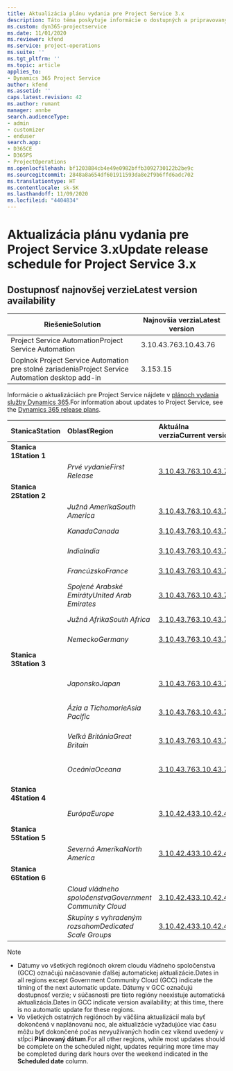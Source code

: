 ```yaml
---
title: Aktualizácia plánu vydania pre Project Service 3.x
description: Táto téma poskytuje informácie o dostupných a pripravovaných vydaniach aplikácie Dynamics 365 Project Service Automation.
ms.custom: dyn365-projectservice
ms.date: 11/01/2020
ms.reviewer: kfend
ms.service: project-operations
ms.suite: ''
ms.tgt_pltfrm: ''
ms.topic: article
applies_to:
- Dynamics 365 Project Service
author: kfend
ms.assetid: ''
caps.latest.revision: 42
ms.author: rumant
manager: annbe
search.audienceType:
- admin
- customizer
- enduser
search.app:
- D365CE
- D365PS
- ProjectOperations
ms.openlocfilehash: bf1203884cb4e49e0982bffb3092730122b2be9c
ms.sourcegitcommit: 2848a8a654df601911593da8e2f9b6ffd6adc702
ms.translationtype: HT
ms.contentlocale: sk-SK
ms.lasthandoff: 11/09/2020
ms.locfileid: "4404834"
---
```

# <a name="update-release-schedule-for-project-service-3x"></a><span data-ttu-id="231e0-103">Aktualizácia plánu vydania pre Project Service 3.x</span><span class="sxs-lookup"><span data-stu-id="231e0-103">Update release schedule for Project Service 3.x</span></span>

## <a name="latest-version-availability"></a><span data-ttu-id="231e0-104">Dostupnosť najnovšej verzie</span><span class="sxs-lookup"><span data-stu-id="231e0-104">Latest version availability</span></span>

| <span data-ttu-id="231e0-105">Riešenie</span><span class="sxs-lookup"><span data-stu-id="231e0-105">Solution</span></span>  | <span data-ttu-id="231e0-106">Najnovšia verzia</span><span class="sxs-lookup"><span data-stu-id="231e0-106">Latest version</span></span> |
|-------|----|
| <span data-ttu-id="231e0-107">Project Service Automation</span><span class="sxs-lookup"><span data-stu-id="231e0-107">Project Service Automation</span></span>    | <span data-ttu-id="231e0-108">3.10.43.76</span><span class="sxs-lookup"><span data-stu-id="231e0-108">3.10.43.76</span></span> |
| <span data-ttu-id="231e0-109">Doplnok Project Service Automation pre stolné zariadenia</span><span class="sxs-lookup"><span data-stu-id="231e0-109">Project Service Automation desktop add-in</span></span>                | <span data-ttu-id="231e0-110">3.15</span><span class="sxs-lookup"><span data-stu-id="231e0-110">3.15</span></span>          |

<span data-ttu-id="231e0-111">Informácie o aktualizáciách pre Project Service nájdete v [plánoch vydania služby Dynamics 365](https://docs.microsoft.com/dynamics365/release-plans/).</span><span class="sxs-lookup"><span data-stu-id="231e0-111">For information about updates to Project Service, see the [Dynamics 365 release plans](https://docs.microsoft.com/dynamics365/release-plans/).</span></span> 

| <span data-ttu-id="231e0-112">Stanica</span><span class="sxs-lookup"><span data-stu-id="231e0-112">Station</span></span>  | <span data-ttu-id="231e0-113">Oblasť</span><span class="sxs-lookup"><span data-stu-id="231e0-113">Region</span></span> | <span data-ttu-id="231e0-114">Aktuálna verzia</span><span class="sxs-lookup"><span data-stu-id="231e0-114">Current version</span></span> | <span data-ttu-id="231e0-115">Ďalšia verzia</span><span class="sxs-lookup"><span data-stu-id="231e0-115">Next version</span></span> |  <span data-ttu-id="231e0-116">Plánovaný dátum</span><span class="sxs-lookup"><span data-stu-id="231e0-116">Scheduled date</span></span>
| :---   | :---   | :---   | :---   |:---   |         
|<span data-ttu-id="231e0-117"><strong>Stanica 1</strong></span><span class="sxs-lookup"><span data-stu-id="231e0-117"><strong>Station 1</strong></span></span> | |  |  | |
| | <span data-ttu-id="231e0-118"><i>Prvé vydanie</i></span><span class="sxs-lookup"><span data-stu-id="231e0-118"><i>First Release</i></span></span> | [<span data-ttu-id="231e0-119">3.10.43.76</span><span class="sxs-lookup"><span data-stu-id="231e0-119">3.10.43.76</span></span>](whats-new-ur-25.md) | <span data-ttu-id="231e0-120">Spracuje sa</span><span class="sxs-lookup"><span data-stu-id="231e0-120">TBD</span></span> | <span data-ttu-id="231e0-121">20. novembra, 2020</span><span class="sxs-lookup"><span data-stu-id="231e0-121">November 20, 2020</span></span>
|<span data-ttu-id="231e0-122"><strong>Stanica 2</strong></span><span class="sxs-lookup"><span data-stu-id="231e0-122"><strong>Station 2</strong></span></span> | |  |  | |
| | <span data-ttu-id="231e0-123"><i>Južná Amerika</i></span><span class="sxs-lookup"><span data-stu-id="231e0-123"><i>South America</i></span></span> | [<span data-ttu-id="231e0-124">3.10.43.76</span><span class="sxs-lookup"><span data-stu-id="231e0-124">3.10.43.76</span></span>](whats-new-ur-25.md) | <span data-ttu-id="231e0-125">Spracuje sa</span><span class="sxs-lookup"><span data-stu-id="231e0-125">TBD</span></span> | <span data-ttu-id="231e0-126">27. novembra, 2020</span><span class="sxs-lookup"><span data-stu-id="231e0-126">November 27, 2020</span></span>
| | <span data-ttu-id="231e0-127"><i>Kanada</i></span><span class="sxs-lookup"><span data-stu-id="231e0-127"><i>Canada</i></span></span> | [<span data-ttu-id="231e0-128">3.10.43.76</span><span class="sxs-lookup"><span data-stu-id="231e0-128">3.10.43.76</span></span>](whats-new-ur-25.md) | <span data-ttu-id="231e0-129">Spracuje sa</span><span class="sxs-lookup"><span data-stu-id="231e0-129">TBD</span></span> | <span data-ttu-id="231e0-130">27. novembra, 2020</span><span class="sxs-lookup"><span data-stu-id="231e0-130">November 27, 2020</span></span> 
| | <span data-ttu-id="231e0-131"><i>India</i></span><span class="sxs-lookup"><span data-stu-id="231e0-131"><i>India</i></span></span> | [<span data-ttu-id="231e0-132">3.10.43.76</span><span class="sxs-lookup"><span data-stu-id="231e0-132">3.10.43.76</span></span>](whats-new-ur-25.md) | <span data-ttu-id="231e0-133">Spracuje sa</span><span class="sxs-lookup"><span data-stu-id="231e0-133">TBD</span></span> | <span data-ttu-id="231e0-134">27. novembra, 2020</span><span class="sxs-lookup"><span data-stu-id="231e0-134">November 27, 2020</span></span>
| | <span data-ttu-id="231e0-135"><i>Francúzsko</i></span><span class="sxs-lookup"><span data-stu-id="231e0-135"><i>France</i></span></span> | [<span data-ttu-id="231e0-136">3.10.43.76</span><span class="sxs-lookup"><span data-stu-id="231e0-136">3.10.43.76</span></span>](whats-new-ur-25.md) | <span data-ttu-id="231e0-137">Spracuje sa</span><span class="sxs-lookup"><span data-stu-id="231e0-137">TBD</span></span> | <span data-ttu-id="231e0-138">27. novembra, 2020</span><span class="sxs-lookup"><span data-stu-id="231e0-138">November 27, 2020</span></span>
| | <span data-ttu-id="231e0-139"><i>Spojené Arabské Emiráty</i></span><span class="sxs-lookup"><span data-stu-id="231e0-139"><i>United Arab Emirates</i></span></span> | [<span data-ttu-id="231e0-140">3.10.43.76</span><span class="sxs-lookup"><span data-stu-id="231e0-140">3.10.43.76</span></span>](whats-new-ur-25.md) | <span data-ttu-id="231e0-141">Spracuje sa</span><span class="sxs-lookup"><span data-stu-id="231e0-141">TBD</span></span> | <span data-ttu-id="231e0-142">27. novembra, 2020</span><span class="sxs-lookup"><span data-stu-id="231e0-142">November 27, 2020</span></span>
| | <span data-ttu-id="231e0-143"><i>Južná Afrika</i></span><span class="sxs-lookup"><span data-stu-id="231e0-143"><i>South Africa</i></span></span> | [<span data-ttu-id="231e0-144">3.10.43.76</span><span class="sxs-lookup"><span data-stu-id="231e0-144">3.10.43.76</span></span>](whats-new-ur-25.md) | <span data-ttu-id="231e0-145">Spracuje sa</span><span class="sxs-lookup"><span data-stu-id="231e0-145">TBD</span></span> | <span data-ttu-id="231e0-146">27. novembra, 2020</span><span class="sxs-lookup"><span data-stu-id="231e0-146">November 27, 2020</span></span>
| | <span data-ttu-id="231e0-147"><i>Nemecko</i></span><span class="sxs-lookup"><span data-stu-id="231e0-147"><i>Germany</i></span></span> | [<span data-ttu-id="231e0-148">3.10.43.76</span><span class="sxs-lookup"><span data-stu-id="231e0-148">3.10.43.76</span></span>](whats-new-ur-25.md) | <span data-ttu-id="231e0-149">Spracuje sa</span><span class="sxs-lookup"><span data-stu-id="231e0-149">TBD</span></span> | <span data-ttu-id="231e0-150">27. novembra, 2020</span><span class="sxs-lookup"><span data-stu-id="231e0-150">November 27, 2020</span></span>
|<span data-ttu-id="231e0-151"><strong>Stanica 3</strong></span><span class="sxs-lookup"><span data-stu-id="231e0-151"><strong>Station 3</strong></span></span> | |  |  | |
| | <span data-ttu-id="231e0-152"><i>Japonsko</i></span><span class="sxs-lookup"><span data-stu-id="231e0-152"><i>Japan</i></span></span> | [<span data-ttu-id="231e0-153">3.10.43.76</span><span class="sxs-lookup"><span data-stu-id="231e0-153">3.10.43.76</span></span>](whats-new-ur-25.md) | <span data-ttu-id="231e0-154">Spracuje sa</span><span class="sxs-lookup"><span data-stu-id="231e0-154">TBD</span></span> | <span data-ttu-id="231e0-155">11. december 2020</span><span class="sxs-lookup"><span data-stu-id="231e0-155">December 11, 2020</span></span>
| | <span data-ttu-id="231e0-156"><i>Ázia a Tichomorie</i></span><span class="sxs-lookup"><span data-stu-id="231e0-156"><i>Asia Pacific</i></span></span> | [<span data-ttu-id="231e0-157">3.10.43.76</span><span class="sxs-lookup"><span data-stu-id="231e0-157">3.10.43.76</span></span>](whats-new-ur-25.md) | <span data-ttu-id="231e0-158">Spracuje sa</span><span class="sxs-lookup"><span data-stu-id="231e0-158">TBD</span></span> | <span data-ttu-id="231e0-159">11. december 2020</span><span class="sxs-lookup"><span data-stu-id="231e0-159">December 11, 2020</span></span>
| | <span data-ttu-id="231e0-160"><i>Veľká Británia</i></span><span class="sxs-lookup"><span data-stu-id="231e0-160"><i>Great Britain</i></span></span> | [<span data-ttu-id="231e0-161">3.10.43.76</span><span class="sxs-lookup"><span data-stu-id="231e0-161">3.10.43.76</span></span>](whats-new-ur-25.md) | <span data-ttu-id="231e0-162">Spracuje sa</span><span class="sxs-lookup"><span data-stu-id="231e0-162">TBD</span></span> | <span data-ttu-id="231e0-163">11. december 2020</span><span class="sxs-lookup"><span data-stu-id="231e0-163">December 11, 2020</span></span>
| | <span data-ttu-id="231e0-164"><i>Oceánia</i></span><span class="sxs-lookup"><span data-stu-id="231e0-164"><i>Oceana</i></span></span> | [<span data-ttu-id="231e0-165">3.10.43.76</span><span class="sxs-lookup"><span data-stu-id="231e0-165">3.10.43.76</span></span>](whats-new-ur-25.md) | <span data-ttu-id="231e0-166">Spracuje sa</span><span class="sxs-lookup"><span data-stu-id="231e0-166">TBD</span></span> | <span data-ttu-id="231e0-167">11. december 2020</span><span class="sxs-lookup"><span data-stu-id="231e0-167">December 11, 2020</span></span>
|<span data-ttu-id="231e0-168"><strong>Stanica 4</strong></span><span class="sxs-lookup"><span data-stu-id="231e0-168"><strong>Station 4</strong></span></span> | |  |  | |
| | <span data-ttu-id="231e0-169"><i>Európa</i></span><span class="sxs-lookup"><span data-stu-id="231e0-169"><i>Europe</i></span></span> |[<span data-ttu-id="231e0-170">3.10.42.43</span><span class="sxs-lookup"><span data-stu-id="231e0-170">3.10.42.43</span></span>](whats-new-ur-24.md) | [<span data-ttu-id="231e0-171">3.10.43.76</span><span class="sxs-lookup"><span data-stu-id="231e0-171">3.10.43.76</span></span>](whats-new-ur-25.md) | <span data-ttu-id="231e0-172">13. novembra, 2020</span><span class="sxs-lookup"><span data-stu-id="231e0-172">November 13, 2020</span></span>
|<span data-ttu-id="231e0-173"><strong>Stanica 5</strong></span><span class="sxs-lookup"><span data-stu-id="231e0-173"><strong>Station 5</strong></span></span> | |  |  | |
| | <span data-ttu-id="231e0-174"><i>Severná Amerika</i></span><span class="sxs-lookup"><span data-stu-id="231e0-174"><i>North America</i></span></span> |[<span data-ttu-id="231e0-175">3.10.42.43</span><span class="sxs-lookup"><span data-stu-id="231e0-175">3.10.42.43</span></span>](whats-new-ur-24.md) | [<span data-ttu-id="231e0-176">3.10.43.76</span><span class="sxs-lookup"><span data-stu-id="231e0-176">3.10.43.76</span></span>](whats-new-ur-25.md) | <span data-ttu-id="231e0-177">20. novembra, 2020</span><span class="sxs-lookup"><span data-stu-id="231e0-177">November 20, 2020</span></span>
|<span data-ttu-id="231e0-178"><strong>Stanica 6</strong></span><span class="sxs-lookup"><span data-stu-id="231e0-178"><strong>Station 6</strong></span></span> | |  |  | |
| | <span data-ttu-id="231e0-179"><i>Cloud vládneho spoločenstva</i></span><span class="sxs-lookup"><span data-stu-id="231e0-179"><i>Government Community Cloud</i></span></span> |[<span data-ttu-id="231e0-180">3.10.42.43</span><span class="sxs-lookup"><span data-stu-id="231e0-180">3.10.42.43</span></span>](whats-new-ur-24.md) | [<span data-ttu-id="231e0-181">3.10.43.76</span><span class="sxs-lookup"><span data-stu-id="231e0-181">3.10.43.76</span></span>](whats-new-ur-25.md) | <span data-ttu-id="231e0-182">20. novembra, 2020</span><span class="sxs-lookup"><span data-stu-id="231e0-182">November 20, 2020</span></span>
| | <span data-ttu-id="231e0-183"><i>Skupiny s vyhradeným rozsahom</i></span><span class="sxs-lookup"><span data-stu-id="231e0-183"><i>Dedicated Scale Groups</i></span></span> |[<span data-ttu-id="231e0-184">3.10.42.43</span><span class="sxs-lookup"><span data-stu-id="231e0-184">3.10.42.43</span></span>](whats-new-ur-24.md) | [<span data-ttu-id="231e0-185">3.10.43.76</span><span class="sxs-lookup"><span data-stu-id="231e0-185">3.10.43.76</span></span>](whats-new-ur-25.md) | <span data-ttu-id="231e0-186">27. novembra, 2020</span><span class="sxs-lookup"><span data-stu-id="231e0-186">November 27, 2020</span></span>

>[!Note]
> - <span data-ttu-id="231e0-187">Dátumy vo všetkých regiónoch okrem cloudu vládneho spoločenstva (GCC) označujú načasovanie ďalšej automatickej aktualizácie.</span><span class="sxs-lookup"><span data-stu-id="231e0-187">Dates in all regions except Government Community Cloud (GCC) indicate the timing of the next automatic update.</span></span> <span data-ttu-id="231e0-188">Dátumy v GCC označujú dostupnosť verzie; v súčasnosti pre tieto regióny neexistuje automatická aktualizácia.</span><span class="sxs-lookup"><span data-stu-id="231e0-188">Dates in GCC indicate version availability; at this time, there is no automatic update for these regions.</span></span>
> - <span data-ttu-id="231e0-189">Vo všetkých ostatných regiónoch by väčšina aktualizácií mala byť dokončená v naplánovanú noc, ale aktualizácie vyžadujúce viac času môžu byť dokončené počas nevyužívaných hodín cez víkend uvedený v stĺpci **Plánovaný dátum**.</span><span class="sxs-lookup"><span data-stu-id="231e0-189">For all other regions, while most updates should be complete on the scheduled night, updates requiring more time may be completed during dark hours over the weekend indicated in the **Scheduled date** column.</span></span>
